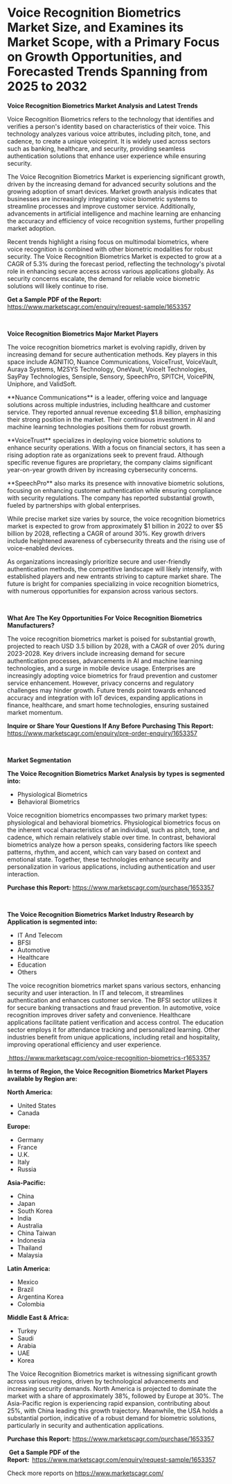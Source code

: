 <p><h1>Voice Recognition Biometrics Market Size, and Examines its Market Scope, with a Primary Focus on Growth Opportunities, and Forecasted Trends Spanning from 2025 to 2032</h1></p><p><strong>Voice Recognition Biometrics Market Analysis and Latest Trends</strong></p>
<p><p>Voice Recognition Biometrics refers to the technology that identifies and verifies a person's identity based on characteristics of their voice. This technology analyzes various voice attributes, including pitch, tone, and cadence, to create a unique voiceprint. It is widely used across sectors such as banking, healthcare, and security, providing seamless authentication solutions that enhance user experience while ensuring security.</p><p>The Voice Recognition Biometrics Market is experiencing significant growth, driven by the increasing demand for advanced security solutions and the growing adoption of smart devices. Market growth analysis indicates that businesses are increasingly integrating voice biometric systems to streamline processes and improve customer service. Additionally, advancements in artificial intelligence and machine learning are enhancing the accuracy and efficiency of voice recognition systems, further propelling market adoption.</p><p>Recent trends highlight a rising focus on multimodal biometrics, where voice recognition is combined with other biometric modalities for robust security. The Voice Recognition Biometrics Market is expected to grow at a CAGR of 5.3% during the forecast period, reflecting the technology's pivotal role in enhancing secure access across various applications globally. As security concerns escalate, the demand for reliable voice biometric solutions will likely continue to rise.</p></p>
<p><strong>Get a Sample PDF of the Report:&nbsp;</strong> <a href="https://www.marketscagr.com/enquiry/request-sample/1653357?utm_campaign=3197&utm_medium=2&utm_source=Github&utm_content=ia&utm_term=05032025&utm_id=voice-recognition-biometrics">https://www.marketscagr.com/enquiry/request-sample/1653357</a></p>
<p>&nbsp;</p>
<p><strong>Voice Recognition Biometrics Major Market Players</strong></p>
<p><p>The voice recognition biometrics market is evolving rapidly, driven by increasing demand for secure authentication methods. Key players in this space include AGNITIO, Nuance Communications, VoiceTrust, VoiceVault, Auraya Systems, M2SYS Technology, OneVault, VoiceIt Technologies, SayPay Technologies, Sensiple, Sensory, SpeechPro, SPITCH, VoicePIN, Uniphore, and ValidSoft.</p><p>**Nuance Communications** is a leader, offering voice and language solutions across multiple industries, including healthcare and customer service. They reported annual revenue exceeding $1.8 billion, emphasizing their strong position in the market. Their continuous investment in AI and machine learning technologies positions them for robust growth.</p><p>**VoiceTrust** specializes in deploying voice biometric solutions to enhance security operations. With a focus on financial sectors, it has seen a rising adoption rate as organizations seek to prevent fraud. Although specific revenue figures are proprietary, the company claims significant year-on-year growth driven by increasing cybersecurity concerns.</p><p>**SpeechPro** also marks its presence with innovative biometric solutions, focusing on enhancing customer authentication while ensuring compliance with security regulations. The company has reported substantial growth, fueled by partnerships with global enterprises.</p><p>While precise market size varies by source, the voice recognition biometrics market is expected to grow from approximately $1 billion in 2022 to over $5 billion by 2028, reflecting a CAGR of around 30%. Key growth drivers include heightened awareness of cybersecurity threats and the rising use of voice-enabled devices.</p><p>As organizations increasingly prioritize secure and user-friendly authentication methods, the competitive landscape will likely intensify, with established players and new entrants striving to capture market share. The future is bright for companies specializing in voice recognition biometrics, with numerous opportunities for expansion across various sectors.</p></p>
<p>&nbsp;</p>
<p><strong>What Are The Key Opportunities For Voice Recognition Biometrics Manufacturers?</strong></p>
<p><p>The voice recognition biometrics market is poised for substantial growth, projected to reach USD 3.5 billion by 2028, with a CAGR of over 20% during 2023-2028. Key drivers include increasing demand for secure authentication processes, advancements in AI and machine learning technologies, and a surge in mobile device usage. Enterprises are increasingly adopting voice biometrics for fraud prevention and customer service enhancement. However, privacy concerns and regulatory challenges may hinder growth. Future trends point towards enhanced accuracy and integration with IoT devices, expanding applications in finance, healthcare, and smart home technologies, ensuring sustained market momentum.</p></p>
<p><strong>Inquire or Share Your Questions If Any Before Purchasing This Report:</strong> <a href="https://www.marketscagr.com/enquiry/pre-order-enquiry/1653357?utm_campaign=3197&utm_medium=2&utm_source=Github&utm_content=ia&utm_term=05032025&utm_id=voice-recognition-biometrics">https://www.marketscagr.com/enquiry/pre-order-enquiry/1653357</a></p>
<p>&nbsp;</p>
<p><strong>Market Segmentation</strong></p>
<p><strong>The Voice Recognition Biometrics Market Analysis by types is segmented into:</strong></p>
<p><ul><li>Physiological Biometrics</li><li>Behavioral Biometrics</li></ul></p>
<p><p>Voice recognition biometrics encompasses two primary market types: physiological and behavioral biometrics. Physiological biometrics focus on the inherent vocal characteristics of an individual, such as pitch, tone, and cadence, which remain relatively stable over time. In contrast, behavioral biometrics analyze how a person speaks, considering factors like speech patterns, rhythm, and accent, which can vary based on context and emotional state. Together, these technologies enhance security and personalization in various applications, including authentication and user interaction.</p></p>
<p><strong>Purchase this Report:&nbsp;</strong><a href="https://www.marketscagr.com/purchase/1653357?utm_campaign=3197&utm_medium=2&utm_source=Github&utm_content=ia&utm_term=05032025&utm_id=voice-recognition-biometrics">https://www.marketscagr.com/purchase/1653357</a></p>
<p>&nbsp;</p>
<p><strong>The Voice Recognition Biometrics Market Industry Research by Application is segmented into:</strong></p>
<p><ul><li>IT And Telecom</li><li>BFSI</li><li>Automotive</li><li>Healthcare</li><li>Education</li><li>Others</li></ul></p>
<p><p>The voice recognition biometrics market spans various sectors, enhancing security and user interaction. In IT and telecom, it streamlines authentication and enhances customer service. The BFSI sector utilizes it for secure banking transactions and fraud prevention. In automotive, voice recognition improves driver safety and convenience. Healthcare applications facilitate patient verification and access control. The education sector employs it for attendance tracking and personalized learning. Other industries benefit from unique applications, including retail and hospitality, improving operational efficiency and user experience.</p></p>
<p><a href="https://www.marketscagr.com/voice-recognition-biometrics-r1653357?utm_campaign=3197&utm_medium=2&utm_source=Github&utm_content=ia&utm_term=05032025&utm_id=voice-recognition-biometrics">&nbsp;https://www.marketscagr.com/voice-recognition-biometrics-r1653357</a></p>
<p><strong>In terms of Region, the Voice Recognition Biometrics Market Players available by Region are:</strong></p>
<p>
    <p> <strong> North America: </strong>
        <ul>
            <li>United States</li>
            <li>Canada</li>
        </ul>
        </p> 
    <p> <strong> Europe: </strong>
        <ul>
            <li>Germany</li>
            <li>France</li>
            <li>U.K.</li>
            <li>Italy</li>
            <li>Russia</li>
        </ul>
        </p> 
    <p> <strong> Asia-Pacific: </strong>
        <ul>
            <li>China</li>
            <li>Japan</li>
            <li>South Korea</li>
            <li>India</li>
            <li>Australia</li>
            <li>China Taiwan</li>
            <li>Indonesia</li>
            <li>Thailand</li>
            <li>Malaysia</li>
        </ul>
        </p> 
    <p> <strong> Latin America: </strong>
        <ul>
            <li>Mexico</li>
            <li>Brazil</li>
            <li>Argentina Korea</li>
            <li>Colombia</li>
        </ul>
        </p> 
    <p> <strong> Middle East & Africa: </strong>
        <ul>
            <li>Turkey</li>
            <li>Saudi</li>
            <li>Arabia</li>
            <li>UAE</li>
            <li>Korea</li>
        </ul>
    </p>
    </p>
<p><p>The Voice Recognition Biometrics market is witnessing significant growth across various regions, driven by technological advancements and increasing security demands. North America is projected to dominate the market with a share of approximately 38%, followed by Europe at 30%. The Asia-Pacific region is experiencing rapid expansion, contributing about 25%, with China leading this growth trajectory. Meanwhile, the USA holds a substantial portion, indicative of a robust demand for biometric solutions, particularly in security and authentication applications.</p></p>
<p><strong>Purchase this Report: </strong><a href="https://www.marketscagr.com/purchase/1653357?utm_campaign=3197&utm_medium=2&utm_source=Github&utm_content=ia&utm_term=05032025&utm_id=voice-recognition-biometrics">https://www.marketscagr.com/purchase/1653357</a></p>
<p>&nbsp;<strong>Get a Sample PDF of the Report:&nbsp;&nbsp;</strong><a href="https://www.marketscagr.com/enquiry/request-sample/1653357?utm_campaign=3197&utm_medium=2&utm_source=Github&utm_content=ia&utm_term=05032025&utm_id=voice-recognition-biometrics">https://www.marketscagr.com/enquiry/request-sample/1653357</a></p>
<p><strong></strong></p>
<p>Check more reports on <a href="https://www.marketscagr.com/?utm_campaign=3197&utm_medium=2&utm_source=Github&utm_content=ia&utm_term=05032025&utm_id=voice-recognition-biometrics">https://www.marketscagr.com/</a></p>